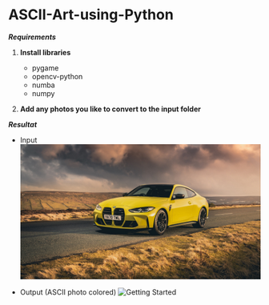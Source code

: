 # ASCII-Art-using-Python

***Requirements***

1) **Install libraries**
   - pygame
   - opencv-python
   - numba
   - numpy 

2) **Add any photos you like to convert to the input folder**
 

***Resultat***
- Input 
![Getting Started](./Input/car.jpg)

- Output (ASCII photo colored)
![Getting Started](./Result/car_ascii.png)
